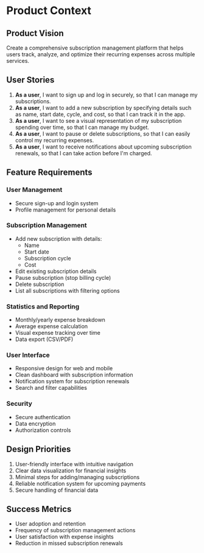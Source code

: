 # Product Context

## Product Vision
Create a comprehensive subscription management platform that helps users track, analyze, and optimize their recurring expenses across multiple services.

## User Stories
1. **As a user**, I want to sign up and log in securely, so that I can manage my subscriptions.
2. **As a user**, I want to add a new subscription by specifying details such as name, start date, cycle, and cost, so that I can track it in the app.
3. **As a user**, I want to see a visual representation of my subscription spending over time, so that I can manage my budget.
4. **As a user**, I want to pause or delete subscriptions, so that I can easily control my recurring expenses.
5. **As a user**, I want to receive notifications about upcoming subscription renewals, so that I can take action before I'm charged.

## Feature Requirements
### User Management
- Secure sign-up and login system
- Profile management for personal details

### Subscription Management
- Add new subscription with details:
  - Name
  - Start date
  - Subscription cycle
  - Cost
- Edit existing subscription details
- Pause subscription (stop billing cycle)
- Delete subscription
- List all subscriptions with filtering options

### Statistics and Reporting
- Monthly/yearly expense breakdown
- Average expense calculation
- Visual expense tracking over time
- Data export (CSV/PDF)

### User Interface
- Responsive design for web and mobile
- Clean dashboard with subscription information
- Notification system for subscription renewals
- Search and filter capabilities

### Security
- Secure authentication
- Data encryption
- Authorization controls

## Design Priorities
1. User-friendly interface with intuitive navigation
2. Clear data visualization for financial insights
3. Minimal steps for adding/managing subscriptions
4. Reliable notification system for upcoming payments
5. Secure handling of financial data

## Success Metrics
- User adoption and retention
- Frequency of subscription management actions
- User satisfaction with expense insights
- Reduction in missed subscription renewals
